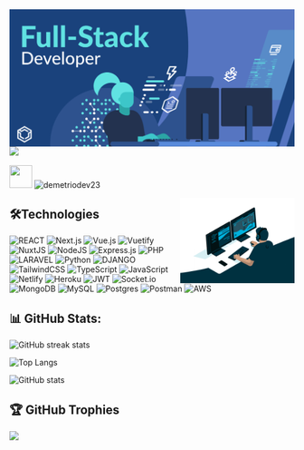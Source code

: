 <img align="center" src="https://github.com/demetriodev23/demetriodev23/blob/main/top_banner.png" />

<img src="https://readme-typing-svg.herokuapp.com?font=Fira+Code&size=35&pause=1000&color=FF5733&center=true&vCenter=true&width=1000&height=80&lines=Full-Stack+Developer;Software+Engineer" />

<p align="left"> <img src="https://media.giphy.com/media/hvRJCLFzcasrR4ia7z/giphy.gif" width="40" height="40"> <img src="https://komarev.com/ghpvc/?username=demetriodev23&label=Profile%20views&color=0e75b6&style=flat" alt="demetriodev23" /> </p>

<img align="right" height="auto" width="40%" src="https://github.com/demetriodev23/demetriodev23/blob/main/coding.gif" />

## 🛠️Technologies
![REACT](https://img.shields.io/badge/-ReactJs-61DAFB?logo=react&logoColor=white&style=for-the-badge) ![Next.js](https://img.shields.io/badge/next.js-000000?style=for-the-badge&logo=nextdotjs&logoColor=white) ![Vue.js](https://img.shields.io/badge/vuejs-%2335495e.svg?style=for-the-badge&logo=vuedotjs&logoColor=%234FC08D) ![Vuetify](https://img.shields.io/badge/Vuetify-1867C0?style=for-the-badge&logo=vuetify&logoColor=AEDDFF) ![NuxtJS](https://img.shields.io/badge/Nuxt-black?style=for-the-badge&logo=nuxt.js&logoColor=white) ![NodeJS](https://img.shields.io/badge/node.js-6DA55F?style=for-the-badge&logo=node.js&logoColor=white) ![Express.js](https://img.shields.io/badge/express.js-%23404d59.svg?style=for-the-badge&logo=express&logoColor=%2361DAFB) ![PHP](https://img.shields.io/badge/php-%23777BB4.svg?style=for-the-badge&logo=php&logoColor=white) ![LARAVEL](https://img.shields.io/badge/Laravel-v10-FF2D20?style=for-the-badge&logo=laravel&logoColor=white) ![Python](https://img.shields.io/badge/python-3670A0?style=for-the-badge&logo=python&logoColor=ffdd54) ![DJANGO](https://img.shields.io/badge/Django-092E20?style=for-the-badge&logo=django&logoColor=green) ![TailwindCSS](https://img.shields.io/badge/tailwindcss-%2338B2AC.svg?style=for-the-badge&logo=tailwind-css&logoColor=white) ![TypeScript](https://img.shields.io/badge/typescript-%23007ACC.svg?style=for-the-badge&logo=typescript&logoColor=white) ![JavaScript](https://img.shields.io/badge/javascript-%23323330.svg?style=for-the-badge&logo=javascript&logoColor=%23F7DF1E) ![Netlify](https://img.shields.io/badge/netlify-%23000000.svg?style=for-the-badge&logo=netlify&logoColor=#00C7B7) ![Heroku](https://img.shields.io/badge/heroku-%23430098.svg?style=for-the-badge&logo=heroku&logoColor=white) ![JWT](https://img.shields.io/badge/JWT-black?style=for-the-badge&logo=JSON%20web%20tokens) ![Socket.io](https://img.shields.io/badge/Socket.io-black?style=for-the-badge&logo=socket.io&badgeColor=010101) ![MongoDB](https://img.shields.io/badge/MongoDB-%234ea94b.svg?style=for-the-badge&logo=mongodb&logoColor=white) ![MySQL](https://img.shields.io/badge/mysql-%2300f.svg?style=for-the-badge&logo=mysql&logoColor=white) ![Postgres](https://img.shields.io/badge/postgres-%23316192.svg?style=for-the-badge&logo=postgresql&logoColor=white) ![Postman](https://img.shields.io/badge/Postman-FF6C37?style=for-the-badge&logo=postman&logoColor=white) ![AWS](https://img.shields.io/badge/AWS-232F3E?style=flat&logo=amazonwebservices&logoColor=white)

## 📊 GitHub Stats:
![GitHub streak stats](https://github-readme-streak-stats.herokuapp.com/?user=demetriodev23)

![Top Langs](https://github-readme-stats.vercel.app/api/top-langs/?username=demetriodev23)

![GitHub stats](https://github-readme-stats.vercel.app/api?username=demetriodev23&show_icons=true)

## 🏆 GitHub Trophies
![](https://github-profile-trophy.vercel.app/?username=demetriodev23&theme=matrix&no-frame=false&no-bg=true&margin-w=4)

